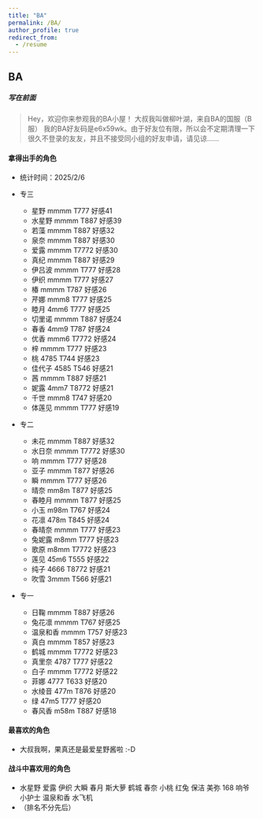 ```yaml
---
title: "BA"
permalink: /BA/
author_profile: true
redirect_from:
  - /resume
---
```


## BA

##### 写在前面
> Hey，欢迎你来参观我的BA小屋！
> 大叔我叫做柳叶湖，来自BA的国服（B服）
> 我的BA好友码是e6x59wk。由于好友位有限，所以会不定期清理一下很久不登录的友友，并且不接受同小组的好友申请，请见谅……

#### 拿得出手的角色
* 统计时间：2025/2/6

* 专三
  * 星野 mmmm T777 好感41
  * 水星野 mmmm T887 好感39
  * 若藻 mmmm T887 好感32
  * 泉奈 mmmm T887 好感30
  * 爱露 mmmm T7772 好感30
  * 真纪 mmmm T887 好感29
  * 伊吕波 mmmm T777 好感28
  * 伊织 mmmm T777 好感27
  * 椿 mmmm T787 好感26
  * 芹娜 mmm8 T777 好感25
  * 睦月 4mm6 T777 好感25
  * 切里诺 mmmm T887 好感24
  * 春香 4mm9 T787 好感24
  * 优香 mmm6 T7772 好感24
  * 梓 mmmm T777 好感23
  * 桃 4785 T744 好感23
  * 佳代子 4585 T546 好感21
  * 茜 mmmm T887 好感21
  * 妮露 4mm7 T8772 好感21
  * 千世 mmm8 T747 好感20
  * 体莲见 mmmm T777 好感19

* 专二
  * 未花 mmmm T887 好感32
  * 水日奈 mmmm T7772 好感30
  * 响 mmmm T777 好感28
  * 亚子 mmmm T877 好感26
  * 瞬 mmmm T777 好感26
  * 晴奈 mm8m T877 好感25
  * 春睦月 mmmm T877 好感25
  * 小玉 m98m T767 好感24
  * 花凛 478m T845 好感24
  * 春晴奈 mmmm T777 好感23
  * 兔妮露 m8mm T777 好感23
  * 歌原 m8mm T7772 好感23
  * 莲见 45m6 T555 好感22
  * 纯子 4666 T8772 好感21
  * 吹雪 3mmm T566 好感21

* 专一
  * 日鞠 mmmm T887 好感26
  * 兔花凛 mmmm T767 好感25
  * 温泉和香 mmmm T757 好感23
  * 真白 mmmm T857 好感23
  * 鹤城 mmmm T7772 好感23
  * 真里奈 4787 T777 好感22
  * 白子 mmmm T7772 好感22
  * 菲娜 4777 T633 好感20
  * 水绫音 477m T876 好感20
  * 绿 47m5 T777 好感20
  * 春风香 m58m T887 好感18
  
#### 最喜欢的角色
* 大叔我啊，果真还是最爱星野酱啦 :-D

#### 战斗中喜欢用的角色
* 水星野  爱露  伊织  大瞬  春月  斯大萝  鹤城  春奈  小桃  红兔  保洁  美弥  168  响爷  小护士  温泉和香  水飞机
* （排名不分先后）
